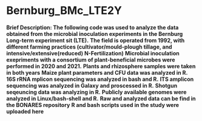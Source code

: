 # Bernburg_BMc_LTE2Y
**Brief Description: The following code was used to analyze the data obtained from the microbial inoculation experiments in the Bernburg Long-term experiment sit (LTE).** <n>
**The field is operated from 1992, with different farming practices (cultivator/mould-plough tillage, and intensive/extensive(reduced) N-Fertilization)** </n>
**Microbial inoculation exepriments with a consortium of plant-beneficial microbes were performed in 2020 and 2021.** </n>
**Plants and rhizosphere samples were taken in both years**
**Maize plant parameters and CFU data was analyzed in R.** </n>
**16S rRNA mplicon sequencing was analyzed in bash and R.** </n>
**ITS amplicon sequencing was analyzed in Galaxy and proscessed in R.**  </n>
**Shotgun seqeuncing data was analyzing in R.** </n>
**Publicly available genomes were analyzed in Linux/bash-shell and R.**
**Raw and analyzed data can be find in the BONARES repository**
**R and bash scripts used in the study were uploaded here**

